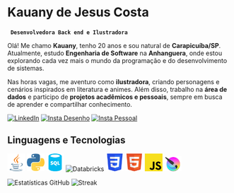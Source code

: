 # Kauany de Jesus Costa
**` Desenvolvedora Back end e Ilustradora`**

Olá! Me chamo **Kauany**, tenho 20 anos e sou natural de **Carapicuíba/SP**.  
Atualmente, estudo **Engenharia de Software** na **Anhanguera**, onde estou explorando cada vez mais o mundo da programação e do desenvolvimento de sistemas.  

Nas horas vagas, me aventuro como **ilustradora**, criando personagens e cenários inspirados em literatura e animes. Além disso, trabalho na **área de dados** e participo de **projetos acadêmicos e pessoais**, sempre em busca de aprender e compartilhar conhecimento.

[![LinkedIn](https://img.shields.io/badge/LinkedIn-F24194?style=for-the-badge&logo=linkedin&logoColor=white)](https://www.linkedin.com/in/kauanycostaa)
[![Insta Desenho](https://img.shields.io/badge/Instagram%20Desenho-F2C849?style=for-the-badge&logo=instagram&logoColor=white)](https://www.instagram.com/estantedesenhada?utm_source=ig_web_button_share_sheet&igsh=ZDNlZDc0MzIxNw==)
[![Insta Pessoal](https://img.shields.io/badge/Instagram%20Pessoal-99E5E0?style=for-the-badge&logo=instagram&logoColor=white)](https://www.instagram.com/kajj_c)

## Linguagens e Tecnologias 
<div>
    <img src="/icons/java.svg" width="40" title="Java"/>
    <img src="/icons/python.svg" width="40" title="Python"/>
    <img src="/icons/sql.svg" width="40" title="SQL"/>
    <img src="/icons/databricks.svg" width="40" title="Databricks"/>
    <img src="/icons/css.svg" width="40" title="CSS"/>
    <img src="/icons/html.svg" width="40" title="HTML"/>
    <img src="/icons/javascript.svg" width="40" title="JavaScript"/>
    <img src="/icons/krita.png" width="40" title="Krita"/>
</div>


![Estatísticas GitHub](https://github-readme-stats.vercel.app/api?username=kajcosta&show_icons=true&theme=radical)
![Streak](https://github-readme-streak-stats.herokuapp.com/?user=kajcosta&theme=radical)


